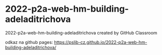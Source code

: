 # 2022-p2a-web-hm-building-adeladitrichova
2022-p2a-web-hm-building-adeladitrichova created by GitHub Classroom

odkaz na github pages: https://pslib-cz.github.io/2022-p2a-web-hm-building-adeladitrichova/
